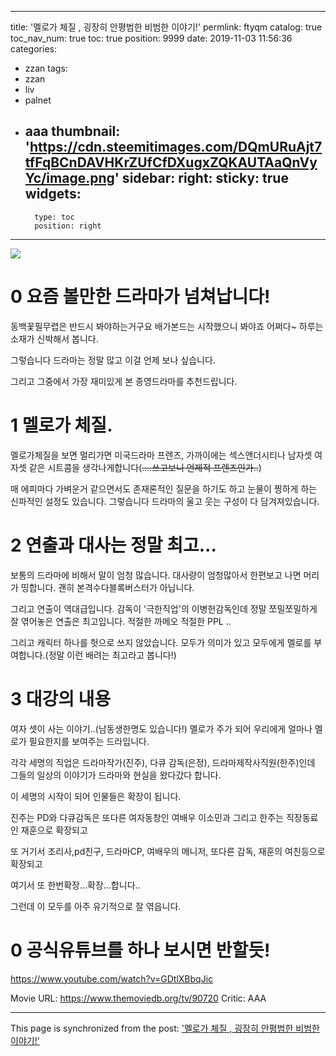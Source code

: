 
---
title: '멜로가 체질 , 굉장히 안평범한 비범한 이야기!'
permlink: ftyqm
catalog: true
toc_nav_num: true
toc: true
position: 9999
date: 2019-11-03 11:56:36
categories:
- zzan
tags:
- zzan
- liv
- palnet
- aaa
thumbnail: 'https://cdn.steemitimages.com/DQmURuAjt7tfFqBCnDAVHKrZUfCfDXugxZQKAUTAaQnVyYc/image.png'
sidebar:
    right:
        sticky: true
widgets:
    -
        type: toc
        position: right
---


![](https://cdn.steemitimages.com/DQmURuAjt7tfFqBCnDAVHKrZUfCfDXugxZQKAUTAaQnVyYc/image.png)

# 0 요즘 볼만한 드라마가 넘쳐납니다!

동백꽃필무렵은 반드시 봐야하는거구요
배가본드는 시작했으니 봐야죠
어쩌다~ 하루는 소재가 신박해서 봅니다.

그렇습니다 드라마는 정말 많고 이걸 언제 보나 싶습니다.

그리고 그중에서 가장 재미있게 본 종영드라마를 추천드립니다.

# 1 멜로가 체질.

멜로가체질을 보면 멀리가면 미국드라마 프렌즈, 가까이에는 섹스앤더시티나 남자셋 여자셋 같은 시트콤을 생각나게합니다(~~....쓰고보니 언제적 프렌즈인가..~~)

매 에피마다 가벼운거 같으면서도 존재론적인 질문을 하기도 하고 눈물이 찡하게 하는 신파적인 설정도 있습니다. 그렇습니다 드라마의 울고 웃는 구성이 다 담겨져있습니다.

# 2 연출과 대사는 정말 최고...

보통의 드라마에 비해서 말이 엄청 많습니다. 대사량이 엄청많아서 한편보고 나면 머리가 띵합니다. 괜히 본격수다블록버스터가 아닙니다.

그리고 연출이 역대급입니다. 감독이 '극한직업'의 이병헌감독인데 정말 쪼밀쪼밀하게 잘 엮어놓은 연출은 최고입니다.
적절한 까메오 적절한 PPL ..

그리고 캐릭터 하나를 헛으로 쓰지 않았습니다. 모두가 의미가 있고 모두에게 멜로를 부여합니다.(정말 이런 배려는 최고라고 봅니다!)

# 3 대강의 내용
여자 셋이 사는 이야기..(남동생한명도 있습니다!)  멜로가 주가 되어 우리에게 얼마나 멜로가 필요한지를 보여주는 드라입니다.

각각 세명의 직업은 드라마작가(진주), 다큐 감독(은정), 드라마제작사직원(한주)인데 그들의 일상의 이야기가 드라마와 현실을 왔다갔다 합니다.

이 세명의 시작이 되어 인물들은 확장이 됩니다. 

진주는 PD와 다큐감독은 또다른 여자동창인 여배우 이소민과 그리고 한주는 직장동료인 재훈으로 확장되고

또 거기서 조리사,pd친구, 드라마CP, 여배우의 메니저, 또다른 감독, 재훈의 여친등으로 확장되고

여기서 또 한번확장...확장...합니다..

그런데 이 모두를 아주 유기적으로 잘 엮읍니다.


# 0 공식유튜브를 하나 보시면 반할듯!
https://www.youtube.com/watch?v=GDtlXBbqJic





Movie URL: https://www.themoviedb.org/tv/90720
Critic: AAA

- - -

This page is synchronized from the post: ['멜로가 체질 , 굉장히 안평범한 비범한 이야기!'](https://steemit.com/@virus707/ftyqm)
